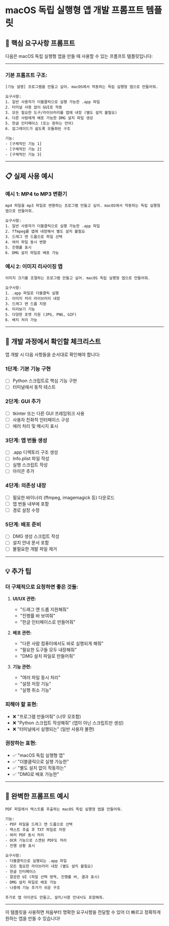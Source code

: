 # macOS 독립 실행형 앱 개발 프롬프트 템플릿

## 🎯 핵심 요구사항 프롬프트

다음은 macOS 독립 실행형 앱을 만들 때 사용할 수 있는 프롬프트 템플릿입니다:

---

### 기본 프롬프트 구조:

```
[기능 설명] 프로그램을 만들고 싶어. macOS에서 작동하는 독립 실행형 앱으로 만들어줘.

요구사항:
1. 일반 사용자가 더블클릭으로 실행 가능한 .app 파일
2. 터미널 사용 없이 GUI로 작동
3. 모든 필요한 도구/라이브러리를 앱에 내장 (별도 설치 불필요)
4. 다른 사람에게 배포 가능한 DMG 설치 파일 생성
5. 한글 인터페이스 (또는 원하는 언어)
6. 업그레이드가 쉽도록 모듈화된 구조

기능:
- [구체적인 기능 1]
- [구체적인 기능 2]
- [구체적인 기능 3]
```

---

## 📋 실제 사용 예시

### 예시 1: MP4 to MP3 변환기
```
mp4 파일을 mp3 파일로 변환하는 프로그램 만들고 싶어. macOS에서 작동하는 독립 실행형 앱으로 만들어줘.

요구사항:
1. 일반 사용자가 더블클릭으로 실행 가능한 .app 파일
2. ffmpeg를 앱에 내장해서 별도 설치 불필요
3. 드래그 앤 드롭으로 파일 선택
4. 여러 파일 동시 변환
5. 진행률 표시
6. DMG 설치 파일로 배포 가능
```

### 예시 2: 이미지 리사이징 앱
```
이미지 크기를 조절하는 프로그램 만들고 싶어. macOS 독립 실행형 앱으로 만들어줘.

요구사항:
1. .app 파일로 더블클릭 실행
2. 이미지 처리 라이브러리 내장
3. 드래그 앤 드롭 지원
4. 미리보기 기능
5. 다양한 포맷 지원 (JPG, PNG, GIF)
6. 배치 처리 가능
```

---

## 🔧 개발 과정에서 확인할 체크리스트

앱 개발 시 다음 사항들을 순서대로 확인해야 합니다:

### 1단계: 기본 기능 구현
- [ ] Python 스크립트로 핵심 기능 구현
- [ ] 터미널에서 동작 테스트

### 2단계: GUI 추가
- [ ] tkinter 또는 다른 GUI 프레임워크 사용
- [ ] 사용자 친화적 인터페이스 구성
- [ ] 에러 처리 및 메시지 표시

### 3단계: 앱 번들 생성
- [ ] .app 디렉토리 구조 생성
- [ ] Info.plist 파일 작성
- [ ] 실행 스크립트 작성
- [ ] 아이콘 추가

### 4단계: 의존성 내장
- [ ] 필요한 바이너리 (ffmpeg, imagemagick 등) 다운로드
- [ ] 앱 번들 내부에 포함
- [ ] 경로 설정 수정

### 5단계: 배포 준비
- [ ] DMG 생성 스크립트 작성
- [ ] 설치 안내 문서 포함
- [ ] 불필요한 개발 파일 제거

---

## 💡 추가 팁

### 더 구체적으로 요청하면 좋은 것들:

1. **UI/UX 관련:**
   - "드래그 앤 드롭 지원해줘"
   - "진행률 바 보여줘"
   - "한글 인터페이스로 만들어줘"

2. **배포 관련:**
   - "다른 사람 컴퓨터에서도 바로 실행되게 해줘"
   - "필요한 도구들 모두 내장해줘"
   - "DMG 설치 파일로 만들어줘"

3. **기능 관련:**
   - "여러 파일 동시 처리"
   - "설정 저장 기능"
   - "실행 취소 기능"

### 피해야 할 표현:
- ❌ "프로그램 만들어줘" (너무 모호함)
- ❌ "Python 스크립트 작성해줘" (앱이 아닌 스크립트만 생성)
- ❌ "터미널에서 실행되는" (일반 사용자 불편)

### 권장하는 표현:
- ✅ "macOS 독립 실행형 앱"
- ✅ "더블클릭으로 실행 가능한"
- ✅ "별도 설치 없이 작동하는"
- ✅ "DMG로 배포 가능한"

---

## 📝 완벽한 프롬프트 예시

```
PDF 파일에서 텍스트를 추출하는 macOS 독립 실행형 앱을 만들어줘.

기능:
- PDF 파일을 드래그 앤 드롭으로 선택
- 텍스트 추출 후 TXT 파일로 저장
- 여러 PDF 동시 처리
- OCR 기능으로 스캔된 PDF도 처리
- 진행 상황 표시

요구사항:
- 더블클릭으로 실행되는 .app 파일
- 모든 필요한 라이브러리 내장 (별도 설치 불필요)
- 한글 인터페이스
- 깔끔한 UI (파일 선택 영역, 진행률 바, 결과 표시)
- DMG 설치 파일로 배포 가능
- 나중에 기능 추가가 쉬운 구조

추가로 앱 아이콘도 만들고, 설치/사용 안내서도 포함해줘.
```

---

이 템플릿을 사용하면 처음부터 명확한 요구사항을 전달할 수 있어 
더 빠르고 정확하게 원하는 앱을 만들 수 있습니다!
